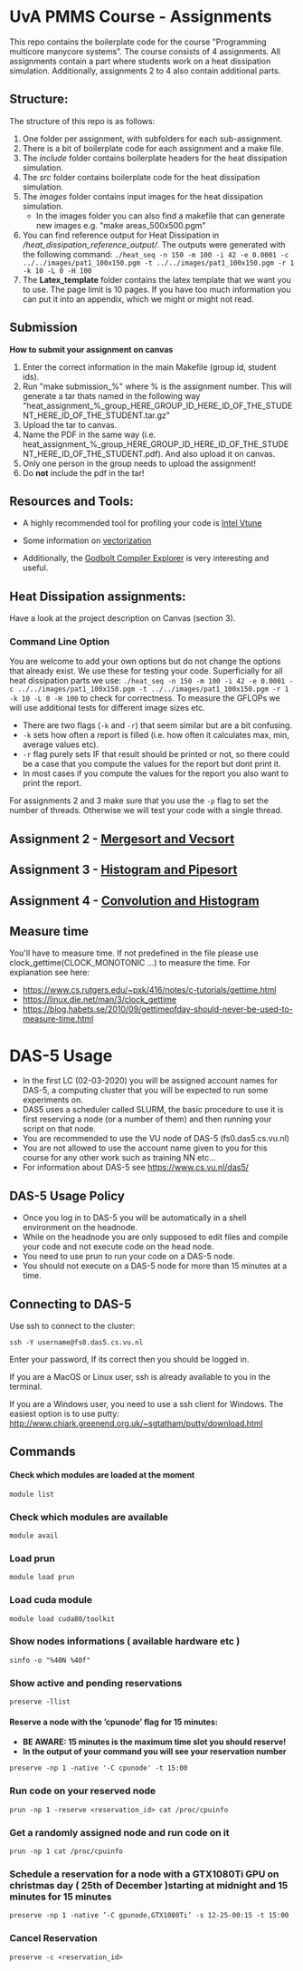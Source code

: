 # UvA PMMS Course - Assignments 
This repo contains the boilerplate code for the course "Programming multicore manycore systems".
The course consists of 4 assignments. All assignments contain a part where students work on a heat dissipation simulation.
Additionally, assignments 2 to 4 also contain additional parts. 

## Structure:
The structure of this repo is as follows:
1) One folder per assignment, with subfolders for each sub-assignment. 
2) There is a bit of boilerplate code for each assignment and a make file. 
3) The *include* folder contains boilerplate headers for the heat dissipation simulation.
4) The *src* folder contains boilerplate code for the heat dissipation simulation.
5) The *images* folder contains input images for the heat dissipation simulation.
    - In the images folder you can also find a makefile that can generate new images e.g. "make areas_500x500.pgm"
6) You can find reference output for Heat Dissipation in */heat_dissipation_reference_output/*. 
The outputs were generated with the following command: `./heat_seq -n 150 -m 100 -i 42 -e 0.0001 -c ../../images/pat1_100x150.pgm -t ../../images/pat1_100x150.pgm -r 1 -k 10 -L 0 -H 100`
7) The **Latex_template** folder contains the latex template that we want you to use. The page limit is 10 pages. If you have too much information you can put it into an appendix, which we might or might not read.

## Submission
**How to submit your assignment on canvas**
1) Enter the correct information in the main Makefile (group id, student ids).
2) Run "make submission_%" where % is the assignment number. This will generate a tar thats named in the following way "heat_assignment_%_group_HERE_GROUP_ID_HERE_ID_OF_THE_STUDENT_HERE_ID_OF_THE_STUDENT.tar.gz"
3) Upload the tar to canvas. 
4) Name the PDF in the same way (i.e. heat_assignment_%_group_HERE_GROUP_ID_HERE_ID_OF_THE_STUDENT_HERE_ID_OF_THE_STUDENT.pdf). And also upload it on canvas. 
5) Only one person in the group needs to upload the assignment! 
6) Do **not** include the pdf in the tar! 
 
## Resources and Tools:

- A highly recommended tool for profiling your code is [Intel Vtune](https://software.intel.com/content/www/us/en/develop/tools/oneapi/components/vtune-profiler.html)

- Some information on [vectorization](https://software.intel.com/content/www/us/en/develop/articles/recognizing-and-measuring-vectorization-performance.html)

- Additionally, the [Godbolt Compiler Explorer](https://godbolt.org/) is very interesting and useful. 

## Heat Dissipation assignments: 
Have a look at the project description on Canvas (section 3).

### Command Line Option
 You are welcome to add your own options but do not change the options that already exist. We use these for testing your code. 
Superficially for all heat dissipation parts we use: `./heat_seq -n 150 -m 100 -i 42 -e 0.0001 -c ../../images/pat1_100x150.pgm -t ../../images/pat1_100x150.pgm -r 1 -k 10 -L 0 -H 100` to check for correctness.
To measure the GFLOPs we will use additional tests for different image sizes etc. 

- There are two flags (`-k` and `-r`) that seem similar but are a bit confusing. 
- `-k` sets how often a report is filled (i.e. how often it calculates max, min, average values etc).
- `-r` flag purely sets IF that result should be printed or not, so there could be a case that you compute the values for the report but dont print it.
- In most cases if you compute the values for the report you also want to print the report. 

For assignments 2 and 3 make sure that you use the `-p` flag to set the number of threads. Otherwise we will test your code with a single thread. 

## Assignment 2 - [Mergesort and Vecsort](https://github.com/juliusroeder/pmms-heat-diffusion/blob/master/assignment_2/README.md)


## Assignment 3 - [Histogram and Pipesort](https://github.com/juliusroeder/pmms-heat-diffusion/blob/master/assignment_3/README.md)


## Assignment 4 - [Convolution and Histogram](https://github.com/juliusroeder/pmms-heat-diffusion/blob/master/assignment_4/README.md)

## Measure time 
You'll have to measure time. If not predefined in the file please use clock_gettime(CLOCK_MONOTONIC ...) to measure the time. For explanation see here: 
- https://www.cs.rutgers.edu/~pxk/416/notes/c-tutorials/gettime.html
- https://linux.die.net/man/3/clock_gettime
- https://blog.habets.se/2010/09/gettimeofday-should-never-be-used-to-measure-time.html

# DAS-5 Usage
- In the first LC (02-03-2020) you will be assigned account names for DAS-5, a computing cluster that you will be expected to run some experiments on. 
- DAS5 uses a scheduler called SLURM, the basic procedure to use it is first reserving a node (or a number of them) and then running your script on that node.
- You are recommended to use the VU node of DAS-5 (fs0.das5.cs.vu.nl) 
- You are not allowed to use the account name given to you for this course for any other work such as training NN etc...
- For information about DAS-5 see https://www.cs.vu.nl/das5/

## DAS-5 Usage Policy
- Once you log in to DAS-5 you will be automatically in a shell environment on the headnode. 
- While on the headnode you are only supposed to edit files and compile your code and not execute code on the head node. 
- You need to use prun to run your code on a DAS-5 node.
- You should not execute on a DAS-5 node for more than 15 minutes at a time.

## Connecting to DAS-5
Use ssh to connect to the cluster:
```
ssh -Y username@fs0.das5.cs.vu.nl
```
Enter your password, If its correct then you should be logged in.  

If you are a MacOS or Linux user, ssh is already available to you in the terminal.

If you are a Windows user, you need to use a ssh client for Windows. The easiest option is to use putty: http://www.chiark.greenend.org.uk/~sgtatham/putty/download.html

## Commands 
#### Check which modules are loaded at the moment

``` 
module list 
```
### Check which modules are available

```
module avail
```
### Load prun

```
module load prun
```

### Load cuda module
```
module load cuda80/toolkit
```
### Show nodes informations ( available hardware etc )

```
sinfo -o "%40N %40f"
```
### Show active and pending reservations
```
preserve -llist
```
#### Reserve a node with the ’cpunode’ flag for 15 minutes:
- **BE AWARE: 15 minutes is the maximum time slot you should reserve!**
- **In the output of your command you will see your reservation number**
```
preserve -np 1 -native '-C cpunode' -t 15:00
```

### Run code on your reserved node
```
prun -np 1 -reserve <reservation_id> cat /proc/cpuinfo
```
### Get a randomly assigned node and run code on it
```
prun -np 1 cat /proc/cpuinfo
```
### Schedule a reservation for a node with a GTX1080Ti GPU on christmas day ( 25th of December )starting at midnight and 15 minutes for 15 minutes
```
preserve -np 1 -native ’-C gpunode,GTX1080Ti’ -s 12-25-00:15 -t 15:00
```
### Cancel Reservation
```
preserve -c <reservation_id>
```
